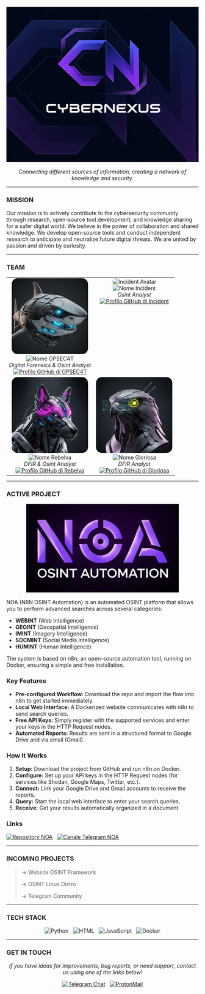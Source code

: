 <!-- 
=============================================================================================================================
 PROFILO COMPLETO - ULTIMA VERSIONE
=============================================================================================================================
 Questa versione include la nuova sezione "INCOMING PROJECTS" con lo stile a frecce e la sezione "GET IN TOUCH"
 aggiornata come da richiesta.
=============================================================================================================================== 
-->

<p align="center">
  <!-- URL DEL LOGO GIÀ IMPOSTATO -->
  <img src="https://github.com/CyberNexus-Team/CyberNexus-Team/blob/main/Logo.png?raw=true" alt="CyberNexus-Team Logo" width="650"/>
</p>

<p align="center">
  <i>Connecting different sources of information, creating a network of knowledge and security.</i>
</p>

---
### MISSION

Our mission is to actively contribute to the
cybersecurity community through research, open-source tool development,
and knowledge sharing for a safer digital world.
We believe in the power of collaboration and shared knowledge. We develop open-source tools and conduct independent research to anticipate and neutralize future digital threats. We are united by passion and driven by curiosity.

---
### TEAM

<!-- 
==================================================================================================================
 SEZIONE TEAM DEFINITIVA - SOSTITUISCI GLI URL DEI PROFILI GITHUB PER OGNI MEMBRO
==================================================================================================================
-->
<table align="center" border="0" cellpadding="10" cellspacing="0">
  <tr align="center">
    <!-- MEMBRO 1: OPSEC4T -->
    <td valign="top">
      <img src="https://github.com/CyberNexus-Team/CyberNexus-Team/blob/main/AvatarT.jpg?raw=true" width="200" style="border-radius:15px;" alt="OPSEC4T Avatar"/>
      <br>
      <img src="https://img.shields.io/badge/OPSEC4T-00B2EE?style=for-the-badge" alt="Nome OPSEC4T"/>
      <br>
      <i>Digital Forensics & Osint Analyst</i>
      <br>
      <a href="https://github.com/OPSEC4T">
        <img src="https://img.shields.io/badge/GitHub%20Profile-5A5A5A?style=flat-square&logo=github&logoColor=white" alt="Profilo GitHub di OPSEC4T"/>
      </a>
    </td>
    <!-- MEMBRO 2: INCIDENT -->
    <td valign="top">
      <img src="https://github.com/user-attachments/assets/d78c9924-2b4d-411b-9b42-1a184feecd17" width="200" style="border-radius:15px;" alt="Incident Avatar"/>
      <br>
      <img src="https://img.shields.io/badge/Incident-006400?style=for-the-badge" alt="Nome Incident"/>
      <br>
      <i>Osint Analyst</i>
      <br>
      <a href="URL_PROFILO_GITHUB_DI_INCIDENT">
        <img src="https://img.shields.io/badge/GitHub%20Profile-5A5A5A?style=flat-square&logo=github&logoColor=white" alt="Profilo GitHub di Incident"/>
      </a>
    </td>
  </tr>
  <tr align="center">
    <!-- MEMBRO 3: REBELVA -->
    <td valign="top">
      <img src="https://github.com/CyberNexus-Team/CyberNexus-Team/blob/main/AvatarR.jpg?raw=true" width="200" style="border-radius:15px;" alt="Rebelva Avatar"/>
      <br>
      <img src="https://img.shields.io/badge/LYK0S-8B008B?style=for-the-badge" alt="Nome Rebelva"/>
      <br>
      <i> DFIR & Osint Analyst</i>
      <br>
      <a href="https://github.com/LYK-0S">
        <img src="https://img.shields.io/badge/GitHub%20Profile-5A5A5A?style=flat-square&logo=github&logoColor=white" alt="Profilo GitHub di Rebelva"/>
      </a>
    </td>
    <!-- MEMBRO 4: GLORIOSA -->
    <td valign="top">
      <img src="https://github.com/CyberNexus-Team/CyberNexus-Team/blob/main/AvatarG.jpg?raw=true" width="200" style="border-radius:15px;" alt="Gloriosa Avatar"/>
      <br>
      <img src="https://img.shields.io/badge/Gloriosa-FFD700?style=for-the-badge" alt="Nome Gloriosa"/>
      <br>
      <i>DFIR Analyst</i>
      <br>
      <a href="https://github.com/falqon23">
        <img src="https://img.shields.io/badge/GitHub%20Profile-5A5A5A?style=flat-square&logo=github&logoColor=white" alt="Profilo GitHub di Gloriosa"/>
      </a>
    </td>
  </tr>
</table>

---
### ACTIVE PROJECT

<p align="center">
  <!-- LOGO PROGETTO NOA -->
  <img src="https://github.com/CyberNexus-Team/CyberNexus-Team/blob/main/Logo%20Definitivo.png?raw=true" alt="NOA Project Logo" width="400"/>
</p>

NOA (N8N OSINT Automation) is an automated OSINT platform that allows you to perform advanced searches across several categories:
*   **WEBINT** (Web Intelligence)
*   **GEOINT** (Geospatial Intelligence)
*   **IMINT** (Imagery Intelligence)
*   **SOCMINT** (Social Media Intelligence)
*   **HUMINT** (Human Intelligence)

The system is based on n8n, an open-source automation tool, running on Docker, ensuring a simple and free installation.

### Key Features
*   **Pre-configured Workflow:** Download the repo and import the flow into n8n to get started immediately.
*   **Local Web Interface:** A Dockerized website communicates with n8n to send search queries.
*   **Free API Keys:** Simply register with the supported services and enter your keys in the HTTP Request nodes.
*   **Automated Reports:** Results are sent in a structured format to Google Drive and via email (Gmail).

### How It Works
1.  **Setup:** Download the project from GitHub and run n8n on Docker.
2.  **Configure:** Set up your API keys in the HTTP Request nodes (for services like Shodan, Google Maps, Twitter, etc.).
3.  **Connect:** Link your Google Drive and Gmail accounts to receive the reports.
4.  **Query:** Start the local web interface to enter your search queries.
5.  **Receive:** Get your results automatically organized in a document.

### Links
<p>
  <a href="https://github.com/CyberNexus-Team/NOA"><img src="https://img.shields.io/badge/Repository%20NOA-5A5A5A?style=for-the-badge&logo=github&logoColor=white" alt="Repository NOA"></a>
   
  <a href="URL_AL_CANALE_TELEGRAM_DI_NOA"><img src="https://img.shields.io/badge/NOA%20Channel-2CA5E0?style=for-the-badge&logo=telegram&logoColor=white" alt="Canale Telegram NOA"></a>
</p>

---
### INCOMING PROJECTS
> → Website OSINT Framework
>
> → OSINT Linux Distro
>
> → Telegram Community

---
### TECH STACK

<p align="center">
  <img src="https://img.shields.io/badge/Python-4CAF50?style=for-the-badge&logo=python&logoColor=white" alt="Python"/>
   
  <img src="https://img.shields.io/badge/HTML-E34F26?style=for-the-badge&logo=html5&logoColor=white" alt="HTML"/>
   
  <img src="https://img.shields.io/badge/JavaScript-F7DF1E?style=for-the-badge&logo=javascript&logoColor=black" alt="JavaScript"/>
   
  <img src="https://img.shields.io/badge/Docker-2496ED?style=for-the-badge&logo=docker&logoColor=white" alt="Docker"/>
</p>

---
### GET IN TOUCH

<p align="center">
<i>If you have ideas for improvements, bug reports, or need support, contact us using one of the links below!</i>
</p>

<p align="center">
  <a href="URL_TO_YOUR_TELEGRAM_CHAT"><img src="https://img.shields.io/badge/CHAT%20TELEGRAM-2CA5E0?style=for-the-badge&logo=telegram&logoColor=white" alt="Telegram Chat"></a>
   
  <a href="mailto:INDIRIZZO_EMAIL_PROTON"><img src="https://img.shields.io/badge/EMAIL%20PROTON-8B5CF6?style=for-the-badge&logo=protonmail&logoColor=white" alt="ProtonMail"></a>
</p>
